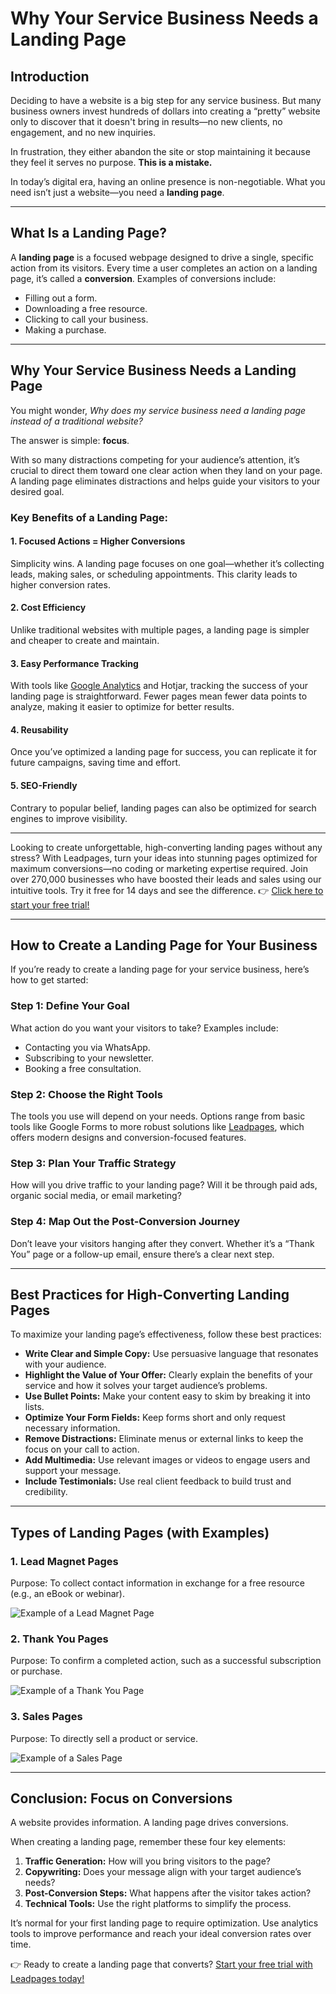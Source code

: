 # Why Your Service Business Needs a Landing Page

## Introduction

Deciding to have a website is a big step for any service business. But many business owners invest hundreds of dollars into creating a “pretty” website only to discover that it doesn't bring in results—no new clients, no engagement, and no new inquiries.

In frustration, they either abandon the site or stop maintaining it because they feel it serves no purpose. **This is a mistake.**

In today’s digital era, having an online presence is non-negotiable. What you need isn’t just a website—you need a **landing page**.

---

## What Is a Landing Page?

A **landing page** is a focused webpage designed to drive a single, specific action from its visitors. Every time a user completes an action on a landing page, it’s called a **conversion**. Examples of conversions include:

- Filling out a form.
- Downloading a free resource.
- Clicking to call your business.
- Making a purchase.

---

## Why Your Service Business Needs a Landing Page

You might wonder, *Why does my service business need a landing page instead of a traditional website?*

The answer is simple: **focus**.

With so many distractions competing for your audience’s attention, it’s crucial to direct them toward one clear action when they land on your page. A landing page eliminates distractions and helps guide your visitors to your desired goal.

### Key Benefits of a Landing Page:

#### 1. **Focused Actions = Higher Conversions**
Simplicity wins. A landing page focuses on one goal—whether it’s collecting leads, making sales, or scheduling appointments. This clarity leads to higher conversion rates.

#### 2. **Cost Efficiency**
Unlike traditional websites with multiple pages, a landing page is simpler and cheaper to create and maintain.

#### 3. **Easy Performance Tracking**
With tools like [Google Analytics](https://bit.ly/LEadPages) and Hotjar, tracking the success of your landing page is straightforward. Fewer pages mean fewer data points to analyze, making it easier to optimize for better results.

#### 4. **Reusability**
Once you’ve optimized a landing page for success, you can replicate it for future campaigns, saving time and effort.

#### 5. **SEO-Friendly**
Contrary to popular belief, landing pages can also be optimized for search engines to improve visibility.

---

Looking to create unforgettable, high-converting landing pages without any stress? With Leadpages, turn your ideas into stunning pages optimized for maximum conversions—no coding or marketing expertise required. Join over 270,000 businesses who have boosted their leads and sales using our intuitive tools. Try it free for 14 days and see the difference. 👉 [Click here to start your free trial!](https://bit.ly/LEadPages)

---

## How to Create a Landing Page for Your Business

If you’re ready to create a landing page for your service business, here’s how to get started:

### Step 1: Define Your Goal
What action do you want your visitors to take? Examples include:
- Contacting you via WhatsApp.
- Subscribing to your newsletter.
- Booking a free consultation.

### Step 2: Choose the Right Tools
The tools you use will depend on your needs. Options range from basic tools like Google Forms to more robust solutions like [Leadpages](https://bit.ly/LEadPages), which offers modern designs and conversion-focused features.

### Step 3: Plan Your Traffic Strategy
How will you drive traffic to your landing page? Will it be through paid ads, organic social media, or email marketing?

### Step 4: Map Out the Post-Conversion Journey
Don’t leave your visitors hanging after they convert. Whether it’s a “Thank You” page or a follow-up email, ensure there’s a clear next step.

---

## Best Practices for High-Converting Landing Pages

To maximize your landing page’s effectiveness, follow these best practices:

- **Write Clear and Simple Copy:** Use persuasive language that resonates with your audience.
- **Highlight the Value of Your Offer:** Clearly explain the benefits of your service and how it solves your target audience’s problems.
- **Use Bullet Points:** Make your content easy to skim by breaking it into lists.
- **Optimize Your Form Fields:** Keep forms short and only request necessary information.
- **Remove Distractions:** Eliminate menus or external links to keep the focus on your call to action.
- **Add Multimedia:** Use relevant images or videos to engage users and support your message.
- **Include Testimonials:** Use real client feedback to build trust and credibility.

---

## Types of Landing Pages (with Examples)

### 1. Lead Magnet Pages
Purpose: To collect contact information in exchange for a free resource (e.g., an eBook or webinar).

![Example of a Lead Magnet Page](https://www.guilleescalante.com/wp-content/uploads/2022/01/Taller-Gratis-ConvierteMas-publicidad-Online-1024x864.png)

### 2. Thank You Pages
Purpose: To confirm a completed action, such as a successful subscription or purchase.

![Example of a Thank You Page](https://www.guilleescalante.com/wp-content/uploads/2022/01/Ebook-thk-you-TheUltimateIGGuide-Vanessa-Lou-1024x826.png)

### 3. Sales Pages
Purpose: To directly sell a product or service.

![Example of a Sales Page](https://www.guilleescalante.com/wp-content/uploads/2022/01/Vilma-Sales-page-754x1024.png)

---

## Conclusion: Focus on Conversions

A website provides information. A landing page drives conversions.

When creating a landing page, remember these four key elements:
1. **Traffic Generation:** How will you bring visitors to the page?
2. **Copywriting:** Does your message align with your target audience’s needs?
3. **Post-Conversion Steps:** What happens after the visitor takes action?
4. **Technical Tools:** Use the right platforms to simplify the process.

It’s normal for your first landing page to require optimization. Use analytics tools to improve performance and reach your ideal conversion rates over time.

👉 Ready to create a landing page that converts? [Start your free trial with Leadpages today!](https://bit.ly/LEadPages)

